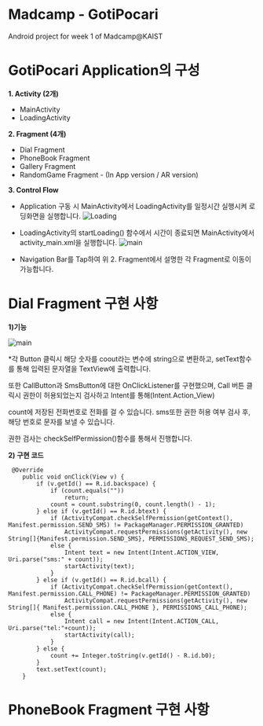 # Madcamp - GotiPocari
Android project for week 1 of Madcamp@KAIST


# GotiPocari Application의 구성
**1. Activity (2개)**
   * MainActivity
   * LoadingActivity

**2. Fragment (4개)**
   * Dial Fragment
   * PhoneBook Fragment
   * Gallery Fragment
   * RandomGame Fragment - (In App version / AR version)

**3. Control Flow**
   * Application 구동 시 MainActivity에서 LoadingActivity를 일정시간 실행시켜 로딩화면을 실행합니다.
   ![Loading](https://github.com/geonsikSeo/GotiPocari_Project1/blob/master/imageformd/loadingimage.png)


   * LoadingActivity의 startLoading() 함수에서 시간이 종료되면 MainActivity에서 activity_main.xml을 실행합니다.
   ![main](https://github.com/geonsikSeo/GotiPocari_Project1/blob/master/imageformd/main.png)

   * Navigation Bar를 Tap하여 위 2. Fragment에서 설명한 각 Fragment로 이동이 가능합니다.



# Dial Fragment 구현 사항

**1)기능**

   ![main](https://github.com/geonsikSeo/GotiPocari_Project1/blob/master/imageformd/main.png)
  
   *각 Button 클릭시 해당 숫자를 coout라는 변수에 string으로 변환하고, setText함수를 통해 입력된 문자열을 TextView에 출력합니다.

   또한 CallButton과 SmsButton에 대한 OnClickListener를 구현했으며, Call 버튼 클릭시 권한이 허용되었는지 검사하고 Intent를 통해(Intent.Action_View)

   count에 저장된 전화번호로 전화를 걸 수 있습니다. sms또한 권한 허용 여부 검사 후, 해당 번호로 문자를 보낼 수 있습니다.

   권한 검사는 checkSelfPermission()함수를 통해서 진행합니다.

**2) 구현 코드**

```
 @Override
    public void onClick(View v) {
        if (v.getId() == R.id.backspace) {
            if (count.equals(""))
                return;
            count = count.substring(0, count.length() - 1);
        } else if (v.getId() == R.id.btext) {
            if (ActivityCompat.checkSelfPermission(getContext(), Manifest.permission.SEND_SMS) != PackageManager.PERMISSION_GRANTED)
                ActivityCompat.requestPermissions(getActivity(), new String[]{Manifest.permission.SEND_SMS}, PERMISSIONS_REQUEST_SEND_SMS);
            else {
                Intent text = new Intent(Intent.ACTION_VIEW, Uri.parse("sms:" + count));
                startActivity(text);
            }
        } else if (v.getId() == R.id.bcall) {
            if (ActivityCompat.checkSelfPermission(getContext(), Manifest.permission.CALL_PHONE) != PackageManager.PERMISSION_GRANTED)
                ActivityCompat.requestPermissions(getActivity(), new String[]{ Manifest.permission.CALL_PHONE }, PERMISSIONS_CALL_PHONE);
            else {
                Intent call = new Intent(Intent.ACTION_CALL, Uri.parse("tel:"+count));
                startActivity(call);
            }
        } else {
            count += Integer.toString(v.getId() - R.id.b0);
        }
        text.setText(count);
    }
```



# PhoneBook Fragment 구현 사항 

   
